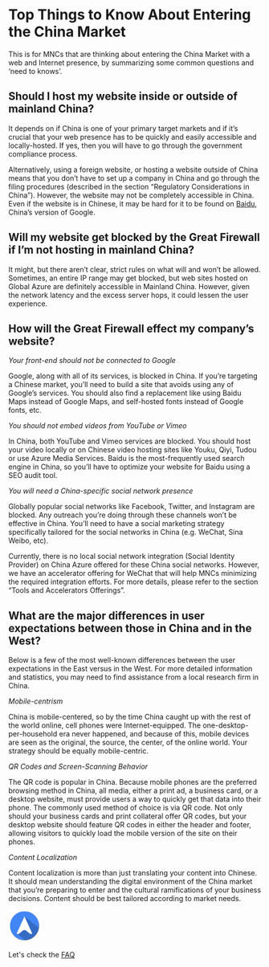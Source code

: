 <properties
	pageTitle="Global Customer Playbook top-things-to-know"
	description="Global Customer Playbook top-things-to-know"
	services="global-customer-playbook"
	documentationCenter=""
	authors="jtong"
	manager="edwinc"
	editor=""
	tags="global-customer-playbook"/>

<tags
	ms.service="global-customer-playbook"
	ms.workload=""
	ms.tgt_pltfrm=""
	ms.devlang="na"
	ms.topic="article"
	ms.date="11/21/2016"
	wacn.date="11/21/2016"
	wacn.lang="en" 
	ms.author="jtong"/>


# Top Things to Know About Entering the China Market

This is for MNCs that are thinking about entering the China Market with a web and Internet presence, by summarizing some common questions and ‘need to knows’.

## Should I host my website inside or outside of mainland China?

It depends on if China is one of your primary target markets and if it’s crucial that your web presence has to be quickly and easily accessible and locally-hosted. If yes, then you will have to go through the government compliance process.
 
Alternatively, using a foreign website, or hosting a website outside of China means that you don’t have to set up a company in China and go through the filing procedures (described in the section “Regulatory Considerations in China”). However, the website may not be completely accessible in China. Even if the website is in Chinese, it may be hard for it to be found on [Baidu](http://www.china-briefing.com/news/2015/03/31/using-baidu-chinas-largest-search-engine.html), China’s version of Google.

## Will my website get blocked by the Great Firewall if I’m not hosting in mainland China?

It might, but there aren’t clear, strict rules on what will and won’t be allowed. Sometimes, an entire IP range may get blocked, but web sites hosted on Global Azure are definitely accessible in Mainland China. However, given the network latency and the excess server hops, it could lessen the user experience. 

## How will the Great Firewall effect my company’s website?

*Your front-end should not be connected to Google*

Google, along with all of its services, is blocked in China. If you’re targeting a Chinese market, you’ll need to build a site that avoids using any of Google’s services. You should also find a replacement like using Baidu Maps instead of Google Maps, and self-hosted fonts instead of Google fonts, etc.

*You should not embed videos from YouTube or Vimeo*

In China, both YouTube and Vimeo services are blocked. You should host your video locally or on Chinese video hosting sites like Youku, Qiyi, Tudou or use Azure Media Services. Baidu is the most-frequently used search engine in China, so you’ll have to optimize your website for Baidu using a SEO audit tool.


*You will need a China-specific social network presence*

Globally popular social networks like Facebook, Twitter, and Instagram are blocked. Any outreach you’re doing through these channels won’t be effective in China. You’ll need to have a social marketing strategy specifically tailored for the social networks in China (e.g. WeChat, Sina Weibo, etc).

Currently, there is no local social network integration (Social Identity Provider) on China Azure offered for these China social networks. However, we have an accelerator offering for WeChat that will help MNCs minimizing the required integration efforts. For more details, please refer to the section “Tools and Accelerators Offerings”.

## What are the major differences in user expectations between those in China and in the West?

Below is a few of the most well-known differences between the user expectations in the East versus in the West. For more detailed information and statistics, you may need to find assistance from a local research firm in China.

*Mobile-centrism*

China is mobile-centered, so by the time China caught up with the rest of the world online, cell phones were Internet-equipped. The one-desktop-per-household era never happened, and because of this, mobile devices are seen as the original, the source, the center, of the online world. Your strategy should be equally mobile-centric.
 
*QR Codes and Screen-Scanning Behavior*

The QR code is popular in China. Because mobile phones are the preferred browsing method in China, all media, either a print ad, a business card, or a desktop website, must provide users a way to quickly get that data into their phone. The commonly used method of choice is via QR code. Not only should your business cards and print collateral offer QR codes, but your desktop website should feature QR codes in either the header and footer, allowing visitors to quickly load the mobile version of the site on their phones.
 
*Content Localization*

Content localization is more than just translating your content into Chinese. It should mean understanding the digital environment of the China market that you’re preparing to enter and the cultural ramifications of your business decisions. Content should be best tailored according to market needs.
  
  
![navigation](./media/navigation.png)

Let's check the [FAQ](/solutions/global-customer/faq/)